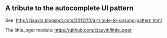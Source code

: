 A tribute to the autocomplete UI pattern
----------------------------------------

See: http://cjauvin.blogspot.com/2012/10/a-tribute-to-unsung-pattern.html

The little_pger module: https://github.com/cjauvin/little_pger
